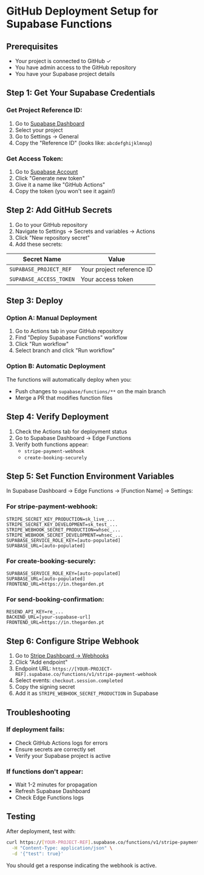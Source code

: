 # GitHub Deployment Setup for Supabase Functions

## Prerequisites
- Your project is connected to GitHub ✓
- You have admin access to the GitHub repository
- You have your Supabase project details

## Step 1: Get Your Supabase Credentials

### Get Project Reference ID:
1. Go to [Supabase Dashboard](https://app.supabase.com)
2. Select your project
3. Go to Settings → General
4. Copy the "Reference ID" (looks like: `abcdefghijklmnop`)

### Get Access Token:
1. Go to [Supabase Account](https://app.supabase.com/account/tokens)
2. Click "Generate new token"
3. Give it a name like "GitHub Actions"
4. Copy the token (you won't see it again!)

## Step 2: Add GitHub Secrets

1. Go to your GitHub repository
2. Navigate to Settings → Secrets and variables → Actions
3. Click "New repository secret"
4. Add these secrets:

| Secret Name | Value |
|------------|-------|
| `SUPABASE_PROJECT_REF` | Your project reference ID |
| `SUPABASE_ACCESS_TOKEN` | Your access token |

## Step 3: Deploy

### Option A: Manual Deployment
1. Go to Actions tab in your GitHub repository
2. Find "Deploy Supabase Functions" workflow
3. Click "Run workflow"
4. Select branch and click "Run workflow"

### Option B: Automatic Deployment
The functions will automatically deploy when you:
- Push changes to `supabase/functions/**` on the main branch
- Merge a PR that modifies function files

## Step 4: Verify Deployment

1. Check the Actions tab for deployment status
2. Go to Supabase Dashboard → Edge Functions
3. Verify both functions appear:
   - `stripe-payment-webhook`
   - `create-booking-securely`

## Step 5: Set Function Environment Variables

In Supabase Dashboard → Edge Functions → [Function Name] → Settings:

### For stripe-payment-webhook:
```
STRIPE_SECRET_KEY_PRODUCTION=sk_live_...
STRIPE_SECRET_KEY_DEVELOPMENT=sk_test_...
STRIPE_WEBHOOK_SECRET_PRODUCTION=whsec_...
STRIPE_WEBHOOK_SECRET_DEVELOPMENT=whsec_...
SUPABASE_SERVICE_ROLE_KEY=[auto-populated]
SUPABASE_URL=[auto-populated]
```

### For create-booking-securely:
```
SUPABASE_SERVICE_ROLE_KEY=[auto-populated]
SUPABASE_URL=[auto-populated]
FRONTEND_URL=https://in.thegarden.pt
```

### For send-booking-confirmation:
```
RESEND_API_KEY=re_...
BACKEND_URL=[your-supabase-url]
FRONTEND_URL=https://in.thegarden.pt
```

## Step 6: Configure Stripe Webhook

1. Go to [Stripe Dashboard → Webhooks](https://dashboard.stripe.com/webhooks)
2. Click "Add endpoint"
3. Endpoint URL: `https://[YOUR-PROJECT-REF].supabase.co/functions/v1/stripe-payment-webhook`
4. Select events: `checkout.session.completed`
5. Copy the signing secret
6. Add it as `STRIPE_WEBHOOK_SECRET_PRODUCTION` in Supabase

## Troubleshooting

### If deployment fails:
- Check GitHub Actions logs for errors
- Ensure secrets are correctly set
- Verify your Supabase project is active

### If functions don't appear:
- Wait 1-2 minutes for propagation
- Refresh Supabase Dashboard
- Check Edge Functions logs

## Testing

After deployment, test with:
```bash
curl https://[YOUR-PROJECT-REF].supabase.co/functions/v1/stripe-payment-webhook \
  -H "Content-Type: application/json" \
  -d '{"test": true}'
```

You should get a response indicating the webhook is active. 